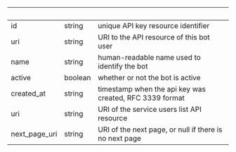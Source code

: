 <!-- Code generated for API Clients. DO NOT EDIT. -->

| &nbsp;        | &nbsp;  | &nbsp;                                                  |
| ------------- | ------- | ------------------------------------------------------- |
| id            | string  | unique API key resource identifier                      |
| uri           | string  | URI to the API resource of this bot user                |
| name          | string  | human-readable name used to identify the bot            |
| active        | boolean | whether or not the bot is active                        |
| created_at    | string  | timestamp when the api key was created, RFC 3339 format |
| uri           | string  | URI of the service users list API resource              |
| next_page_uri | string  | URI of the next page, or null if there is no next page  |
